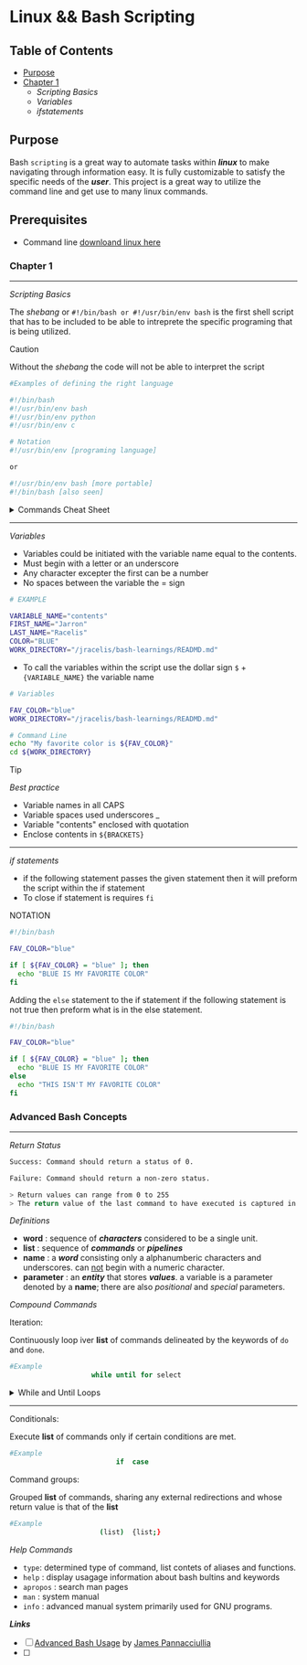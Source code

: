 # Linux && Bash Scripting

## Table of Contents

* [Purpose](#purpose)
* [Chapter 1](#chapter-1)
  * _Scripting Basics_
  * _Variables_
  * _ifstatements_

## Purpose
Bash `scripting` is a great way to automate tasks within ***linux*** to make navigating through information easy. It is fully customizable to satisfy the specific needs of the ***user***. This project is a great way to utilize the command line and get use to many linux commands.

## Prerequisites

* Command line [downloand linux here](https://ubuntu.com/desktop/wsl)

### Chapter 1 

---
_Scripting Basics_

The _shebang_ or `#!/bin/bash or #!/usr/bin/env bash` is the first shell script that has to be included to be able to intreprete the specific programing that is being utilized.

> [!CAUTION]
> Without the _shebang_ the code will not be able to interpret the script


```bash
#Examples of defining the right language

#!/bin/bash
#!/usr/bin/env bash
#!/usr/bin/env python
#!/usr/bin/env c

# Notation
#!/usr/bin/env [programing language]

or

#!/usr/bin/env bash [more portable]
#!/bin/bash [also seen]
``` 

<details>

<summary>Commands Cheat Sheet</summary>

| Commands    | Description                          |
|-------------|-------------------------------
| `echo`      | to display output                             
| `cd`        | to change directories
| `ls`        | to list contents in directory
| `pwd`       | print working directory
| `rm`        | remove file
| `rmdir`     | remove directory
| `mkdir`     | make directory
| `touch`     | 
| `whereis`   |
| `locate`    |
| `whatis`    |
| `chmod`     | change file mode
| `grep`      | get regular expression
| `awk`       | 
| `sort`      | 
| `find`      | to find a specific name/file/folder
| `sed`       |
| `paste`     |
| `cut`       | 
| `pv`        | pipe viewier
| `diff`      |
| `tar`       | to archive or unarchive a file/folder (can also zip with the -z flag)
| `zstd`      | to unzip a .zst file
| `ssh-keygen`| 
| `ssh`       |
| `for`       |


</details>

---

_Variables_

* Variables could be initiated with the variable name equal to the contents. 
* Must begin with a letter or an underscore
* Any character excepter the first can be a number
* No spaces between the variable the = sign

```bash
# EXAMPLE

VARIABLE_NAME="contents"
FIRST_NAME="Jarron"
LAST_NAME="Racelis"
COLOR="BLUE"
WORK_DIRECTORY="/jracelis/bash-learnings/READMD.md"
```

* To call the variables within the script use the dollar sign `$` +  `{VARIABLE_NAME}` the variable name 

```bash
# Variables

FAV_COLOR="blue"
WORK_DIRECTORY="/jracelis/bash-learnings/READMD.md"

# Command Line
echo "My favorite color is ${FAV_COLOR}"
cd ${WORK_DIRECTORY}

```

> [!TIP]
> _Best practice_   
> * Variable names in all CAPS  
> * Variable spaces used underscores _  
> * Variable "contents" enclosed with quotation
> * Enclose contents in `${BRACKETS}` 

---

_if statements_

* if the following statement passes the given statement then it will preform the script within the if statement
* To close if statement is requires `fi`

NOTATION

```bash
#!/bin/bash

FAV_COLOR="blue"

if [ ${FAV_COLOR} = "blue" ]; then
  echo "BLUE IS MY FAVORITE COLOR"
fi
```

Adding the `else` statement to the if statement if the following statement is not true then preform what is in the else statement.

```bash
#!/bin/bash

FAV_COLOR="blue"

if [ ${FAV_COLOR} = "blue" ]; then
  echo "BLUE IS MY FAVORITE COLOR"
else
  echo "THIS ISN'T MY FAVORITE COLOR"
fi
```

### Advanced Bash Concepts
---

_Return Status_

```bash
Success: Command should return a status of 0.

Failure: Command should return a non-zero status.

> Return values can range from 0 to 255
> The return value of the last command to have executed is captured in the speical parameter $?
```

_Definitions_

- **word** : sequence of ***characters*** considered to be a single unit.
- **list** : sequence of ***commands*** or ***pipelines***
- **name** : a ***word*** consisting only a alphanumberic characters and underscores. can <ins>not</ins> begin with a numeric character.
- **parameter** : an ***entity*** that stores ***values***. a variable is a parameter denoted by a **name**; there are also _positional_ and _special_ parameters.

_Compound Commands_

Iteration:

Continuously loop iver **list** of commands delineated by the keywords of `do` and `done`.

```bash
#Example
                    while until for select
```

<details>
<summary>While and Until Loops</summary>

---
While and Unit Loops  
_(Typically) iterate based on an external resource_ 

`while` **list1**; `do` **list2**; `done`

execute **list1**l if **success**, execute **list2** and repeat.  
continue unit **list1** returns a **non-zero** status _(fails)_.

---

`unitil` **list1**; `do` **lists2**; `done`

execute **list1**; if **failure**, execute **lists2** and repeat.  
continue unit **list1** returns a status of **0** _(succeeds)_.

---

For and Select Loops
_Iterate baed on commad line arguements_

`for` **name** `in` **words**; do **list**; `done`

During each iteration, assign **name** the value of the next **word**, then execute **list**. Repeat until all **words** have been exhausted.

***C programming notation***
      
`for` (( **initialization** ; **condition**; **afterthought** )); `do` **list**; `done`

Evaluate **initialization**, then loop of **list** of commands untill **condition** returns non-zero status _(fails)_. After each iteration, evaluate **afterthought**. The expressions are evaluated as _arithmetic expressions_.

---

`select` **name** `in` **words**; `do` **lists**; `done`

Create a menu item for each **word**. Each time the user makes a selection from the manu, **name** is assigned the value of the selected **word** and **REPLY** is assigned the **index** number of the selection.

<details>

<summary>Select Example</summary>

```bash
#!/usr/bin/env bash

#Variable Array

myName=( "Jarron" "Racelis" "Hayeon" )

function choose_name {

select choice in "${myName[@]}"; do
    # $REPLY just outputs number correspnding to choice.
    # Example myName="Jarron" is:
    # 1) Jarron
    # Exmaple continue myName="Racelis" etc:
    # 2) Racelis
    echo "$REPLY": You choose ${choice}  
done
}

OUTPUT

1) Jarron
2) Racelis
3) Hayeon
#? 1 <---- Enter Input and Below is the Output
1 : You choose Jarron

```


</details>

---

`test`

**[expression]** or `test` **expression**

Evaluate _conditional expression_ with the `test` builtin.

**[[expression]]**

Evaluate _conditional expression_ with the **[[** keyword; word splitting <ins>not</ins> preformed. The righthand side of a string comparison ( **==** , **!=** ) is treated as a **pattern when not quoted**, and as a **string when quoted**.

| `test`                           | Definition                                     |
|----------------------------------|------------------------------------------------|
| **[[-n string]]**                | **string** is _non-empty_                      
| **[[-z string]]**                | **string** is _empty_
| **[[ string1 == string2 ]]**     | **string1** and **string2** are _same_
| **[[string1 != string2 ]]**      | **string1** and **string2** are _not the same_
| **[[string =~ regex ]]**         | **string** _matches_ **regular expression**
| **[[ -e file ]]**                | **file** _exists_
| **[[-f file]]**                  | **file** is a _regular file_
| **[[ -d file ]]**                | **file** is a _directory_
| **[[ -t fd ]]**                  | **fd** is _open_ and refers to a _terminal_

</details>

---
Conditionals:

Execute **list** of commands only if certain conditions are met.

```bash
#Example
                          if  case
```

Command groups:

Grouped **list** of commands, sharing any external redirections and whose return value is that of the **list**

```bash
#Example
                      (list)  {list;}
```

_Help Commands_

- `type`: determined type of command, list contets of aliases and functions.
- `help` : display usagage information about bash bultins and keywords
- `apropos` : search man pages
- `man` : system manual
- `info` : advanced manual system primarily used for GNU programs.

***Links***
- [ ] [Advanced Bash Usage](https://youtube.com/watch?v=uqHjc7hlqd0) by [James Pannacciullia](https://youtube.com/@jamespannacciulli3029)
- [ ]